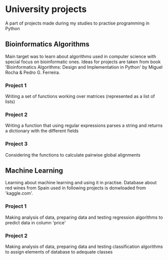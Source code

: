 # University projects
A part of projects made during my studies to practise programming in Python


## Bioinformatics Algorithms
Main target was to learn about algorithms used in computer science with special focus on bioinformatic ones.
Ideas for projects are taken from book 'Bioinformatics Algorithms: Design and Implementation in Python' by Miguel Rocha & Pedro G. Ferreira.

  ### Project 1
  Writing a set of functions working over matrices (represented as a list of lists)

  ### Project 2
  Writing a function that using regular expressions parses a string and returns a dictionary with the different fields

  ### Project 3
  Considering the functions to calculate pairwise global alignments


## Machine Learning
Learning about machine learning and using it in practise.
Database about red wines from Spain used in following projects is donwloaded from 'kaggle.com'.

### Project 1
Making analysis of data, preparing data and testing regression algorithms to predict data in column 'price'

### Project 2
Making analysis of data, preparing data and testing classification algorithms to assign elements of database to adequate classes
